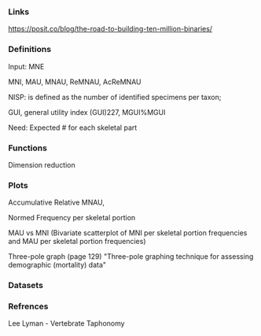 ### Links 

https://posit.co/blog/the-road-to-building-ten-million-binaries/

### Definitions

Input: MNE

MNI, MAU, MNAU, ReMNAU, AcReMNAU 

NISP:  is defined as the number of identified specimens per taxon;

GUI, general utility index (GUI)227, MGUI%MGUI

Need: Expected # for each skeletal part 



### Functions

Dimension reduction



### Plots 

Accumulative Relative MNAU, 

Normed Frequency per skeletal portion 

MAU vs MNI (Bivariate scatterplot of MNI per skeletal portion frequencies and MAU per skeletal portion frequencies)

Three-pole graph (page 129) "Three-pole graphing technique for assessing demographic (mortality) data"

###  Datasets



### Refrences

Lee Lyman - Vertebrate Taphonomy